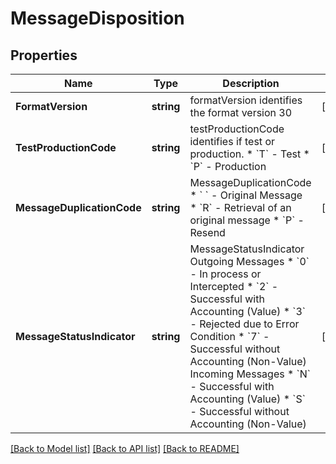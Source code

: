 # MessageDisposition

## Properties

Name | Type | Description | Notes
------------ | ------------- | ------------- | -------------
**FormatVersion** | **string** | formatVersion identifies the format version 30  | [optional] 
**TestProductionCode** | **string** | testProductionCode identifies if test or production.  * &#x60;T&#x60; - Test * &#x60;P&#x60; - Production  | [optional] 
**MessageDuplicationCode** | **string** | MessageDuplicationCode  * &#x60; &#x60; - Original Message * &#x60;R&#x60; - Retrieval of an original message * &#x60;P&#x60; - Resend  | [optional] 
**MessageStatusIndicator** | **string** | MessageStatusIndicator  Outgoing Messages * &#x60;0&#x60; - In process or Intercepted * &#x60;2&#x60; - Successful with Accounting (Value) * &#x60;3&#x60; - Rejected due to Error Condition * &#x60;7&#x60; - Successful without Accounting (Non-Value)  Incoming Messages * &#x60;N&#x60; - Successful with Accounting (Value) * &#x60;S&#x60; - Successful without Accounting (Non-Value)  | [optional] 

[[Back to Model list]](../README.md#documentation-for-models) [[Back to API list]](../README.md#documentation-for-api-endpoints) [[Back to README]](../README.md)


